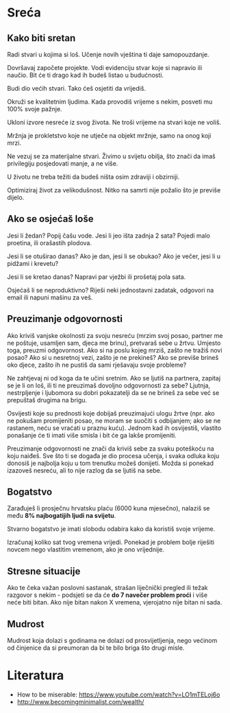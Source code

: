 # Sreća

## Kako biti sretan

Radi stvari u kojima si loš. Učenje novih vještina ti daje samopouzdanje.

Dovršavaj započete projekte. Vodi evidenciju stvar koje si napravio ili naučio. Bit će ti drago kad ih budeš listao u budućnosti.

Budi dio većih stvari. Tako ćeš osjetiti da vrijediš.

Okruži se kvalitetnim ljudima. Kada provodiš vrijeme s nekim, posveti mu 100% svoje pažnje.

Ukloni izvore nesreće iz svog života. Ne troši vrijeme na stvari koje ne voliš.

Mržnja je prokletstvo koje ne utječe na objekt mržnje, samo na onog koji mrzi.

Ne vezuj se za materijalne stvari. Živimo u svijetu obilja, što znači da imaš privilegiju posjedovati manje, a ne više.

U životu ne treba težiti da budeš ništa osim zdraviji i obzirniji.

Optimiziraj život za velikodušnost. Nitko na samrti nije požalio što je previše dijelo.

## Ako se osjećaš loše

Jesi li žedan? Popij čašu vode. Jesi li jeo išta zadnja 2 sata? Pojedi malo proetina, ili orašastih plodova.

Jesi li se otuširao danas? Ako je dan, jesi li se obukao? Ako je večer, jesi li u pidžami i krevetu?

Jesi li se kretao danas? Napravi par vježbi ili prošetaj pola sata.

Osjećaš li se neproduktivno? Riješi neki jednostavni zadatak, odgovori na email ili napuni mašinu za veš.

## Preuzimanje odgovornosti

Ako kriviš vanjske okolnosti za svoju nesreću (mrzim svoj posao, partner me ne poštuje, usamljen sam, djeca me brinu), pretvaraš sebe u žrtvu. Umjesto toga, preuzmi odgovornost. Ako si na poslu kojeg mrziš, zašto ne tražiš novi posao? Ako si u nesretnoj vezi, zašto je ne prekineš? Ako se previše brineš oko djece, zašto ih ne pustiš da sami rješavaju svoje probleme?

Ne zahtjevaj ni od koga da te učini sretnim. Ako se ljutiš na partnera, zapitaj se je li on loš, ili ti ne preuzimaš dovoljno odgovornosti za sebe?  Ljutnja, nestrpljenje i ljubomora su dobri pokazatelji da se ne brineš za sebe već se prepuštaš drugima na brigu.

Osvijesti koje su prednosti koje dobijaš preuzimajući ulogu žrtve (npr. ako ne pokušam promijeniti posao, ne moram se suočiti s odbijanjem; ako se ne rastanem, neću se vraćati u praznu kuću). Jednom kad ih osvijestiš, vlastito ponašanje će ti imati više smisla i bit će ga lakše promijeniti.

Preuzimanje odgovornosti ne znači da kriviš sebe za svaku poteškoću na koju naiđeš. Sve što ti se događa je dio procesa učenja, i svaka odluka koju donosiš je najbolja koju u tom trenutku možeš donijeti. Možda si ponekad izazoveš nesreću, ali to nije razlog da se ljutiš na sebe.

## Bogatstvo

Zarađuješ li prosječnu hrvatsku plaću (6000 kuna mjesečno), nalaziš se među **8% najbogatijih ljudi na svijetu**.

Stvarno bogatstvo je imati slobodu odabira kako da koristiš svoje vrijeme.

Izračunaj koliko sat tvog vremena vrijedi. Ponekad je problem bolje riješiti novcem nego vlastitim vremenom, ako je ono vrijednije.

## Stresne situacije

Ako te čeka važan poslovni sastanak, strašan liječnički pregled ili težak razgovor s nekim - podsjeti se da će **do 7 navečer problem proći** i više neće biti bitan. Ako nije bitan nakon X vremena, vjerojatno nije bitan ni sada.

## Mudrost

Mudrost koja dolazi s godinama ne dolazi od prosvijetljenja, nego većinom od činjenice da si preumoran da bi te bilo briga što drugi misle.

# Literatura

* How to be miserable: https://www.youtube.com/watch?v=LO1mTELoj6o
* http://www.becomingminimalist.com/wealth/
